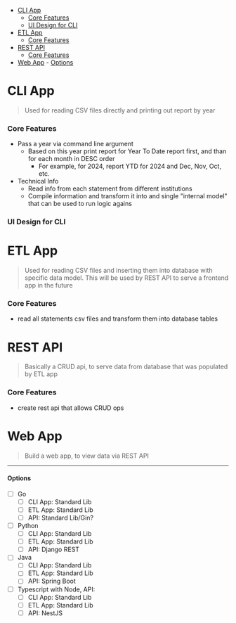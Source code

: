 - [CLI App](#cli-app)
    - [Core Features](#core-features)
    - [UI Design for CLI](#ui-design-for-cli)
- [ETL App](#etl-app)
    - [Core Features](#core-features-1)
- [REST API](#rest-api)
    - [Core Features](#core-features-2)
- [Web App](#web-app)
      - [Options](#options)


# CLI App

> Used for reading CSV files directly and printing out report by year

### Core Features

- Pass a year via command line argument
  - Based on this year print report for Year To Date report first, and than for each month in DESC order
    - For example, for 2024, report YTD for 2024 and Dec, Nov, Oct, etc. 
- Technical Info
  - Read info from each statement from different institutions 
  - Compile information and transform it into and single "internal model" that can be used to run logic agains

### UI Design for CLI 



# ETL App

> Used for reading CSV files and inserting them into database with specific data model. This will be used by REST API to serve a frontend app in the future

###  Core Features

- read all statements csv files and transform them into database tables



# REST API 

> Basically a CRUD api, to serve data from database that was populated by ETL app

###  Core Features

- create rest api that allows CRUD ops 



# Web App

> Build a web app, to view data via REST API


--- 

#### Options
  - [ ] Go
    - [ ] CLI App: Standard Lib
    - [ ] ETL App: Standard Lib 
    - [ ] API: Standard Lib/Gin?
  - [ ] Python
    - [ ] CLI App: Standard Lib
    - [ ] ETL App: Standard Lib 
    - [ ] API: Django REST 
  - [ ] Java
    - [ ] CLI App: Standard Lib
    - [ ] ETL App: Standard Lib 
    - [ ] API: Spring Boot 
  - [ ] Typescript with Node, API: 
    - [ ] CLI App: Standard Lib
    - [ ] ETL App: Standard Lib 
    - [ ] API: NestJS 
